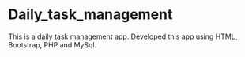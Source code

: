 # Daily_task_management
This is a daily task management app. Developed this app using HTML, Bootstrap, PHP and MySql. 
